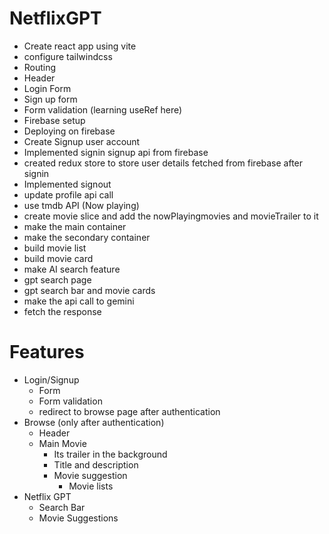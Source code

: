 # NetflixGPT
- Create react app using vite
- configure tailwindcss
- Routing
- Header
- Login Form
- Sign up form
- Form validation (learning useRef here)
- Firebase setup
- Deploying on firebase
- Create Signup user account
- Implemented signin signup api from firebase
- created redux store to store user details fetched from firebase after signin
- Implemented signout
- update profile api call
- use tmdb API (Now playing)
- create movie slice and add the nowPlayingmovies and movieTrailer to it
- make the main container
- make the secondary container
- build movie list
- build movie card
- make AI search feature
- gpt search page
- gpt search bar and movie cards
- make the api call to gemini
- fetch the response



# Features
- Login/Signup
    - Form 
    - Form validation
    - redirect to browse page after authentication
- Browse (only after authentication)
    - Header
    - Main Movie
        - Its trailer in the background
        - Title and description
        - Movie suggestion
            - Movie lists
- Netflix GPT
    - Search Bar
    - Movie Suggestions
